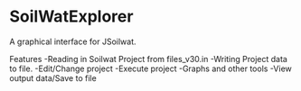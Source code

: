 SoilWatExplorer
===============

A graphical interface for JSoilwat.

Features
-Reading in Soilwat Project from files_v30.in
-Writing Project data to file.
-Edit/Change project
-Execute project
-Graphs and other tools
-View output data/Save to file
